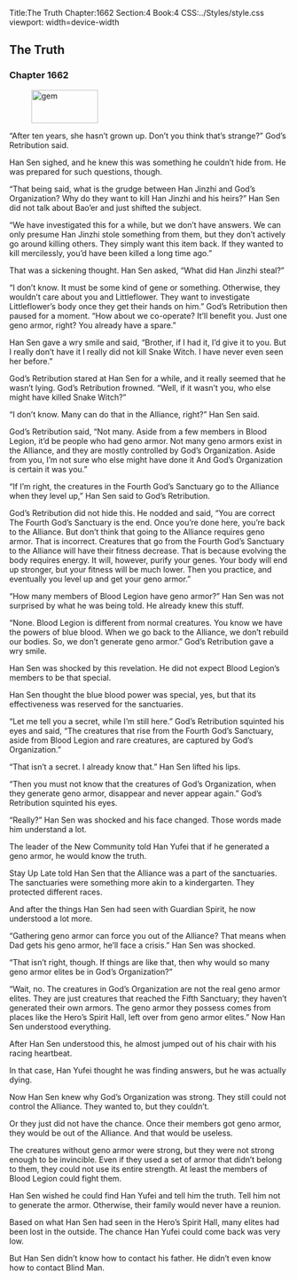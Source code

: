 Title:The Truth 
Chapter:1662 
Section:4 
Book:4 
CSS:../Styles/style.css 
viewport: width=device-width
  
## The Truth
### Chapter 1662
  
<figure>
	<img src="../Images/gem.gif" alt="gem" id="gem" width="120" height="60" />
</figure>
  

  
“After ten years, she hasn’t grown up. Don’t you think that’s strange?” God’s Retribution said.

Han Sen sighed, and he knew this was something he couldn’t hide from. He was prepared for such questions, though.

“That being said, what is the grudge between Han Jinzhi and God’s Organization? Why do they want to kill Han Jinzhi and his heirs?” Han Sen did not talk about Bao’er and just shifted the subject.

“We have investigated this for a while, but we don’t have answers. We can only presume Han Jinzhi stole something from them, but they don’t actively go around killing others. They simply want this item back. If they wanted to kill mercilessly, you’d have been killed a long time ago.”

That was a sickening thought. Han Sen asked, “What did Han Jinzhi steal?”

“I don’t know. It must be some kind of gene or something. Otherwise, they wouldn’t care about you and Littleflower. They want to investigate Littleflower’s body once they get their hands on him.” God’s Retribution then paused for a moment. “How about we co-operate? It’ll benefit you. Just one geno armor, right? You already have a spare.”

Han Sen gave a wry smile and said, “Brother, if I had it, I’d give it to you. But I really don’t have it I really did not kill Snake Witch. I have never even seen her before.”

God’s Retribution stared at Han Sen for a while, and it really seemed that he wasn’t lying. God’s Retribution frowned. “Well, if it wasn’t you, who else might have killed Snake Witch?”

“I don’t know. Many can do that in the Alliance, right?” Han Sen said.

God’s Retribution said, “Not many. Aside from a few members in Blood Legion, it’d be people who had geno armor. Not many geno armors exist in the Alliance, and they are mostly controlled by God’s Organization. Aside from you, I’m not sure who else might have done it And God’s Organization is certain it was you.”

“If I’m right, the creatures in the Fourth God’s Sanctuary go to the Alliance when they level up,” Han Sen said to God’s Retribution.

God’s Retribution did not hide this. He nodded and said, “You are correct The Fourth God’s Sanctuary is the end. Once you’re done here, you’re back to the Alliance. But don’t think that going to the Alliance requires geno armor. That is incorrect. Creatures that go from the Fourth God’s Sanctuary to the Alliance will have their fitness decrease. That is because evolving the body requires energy. It will, however, purify your genes. Your body will end up stronger, but your fitness will be much lower. Then you practice, and eventually you level up and get your geno armor.”

“How many members of Blood Legion have geno armor?” Han Sen was not surprised by what he was being told. He already knew this stuff.

“None. Blood Legion is different from normal creatures. You know we have the powers of blue blood. When we go back to the Alliance, we don’t rebuild our bodies. So, we don’t generate geno armor.” God’s Retribution gave a wry smile.

Han Sen was shocked by this revelation. He did not expect Blood Legion’s members to be that special.

Han Sen thought the blue blood power was special, yes, but that its effectiveness was reserved for the sanctuaries.

“Let me tell you a secret, while I’m still here.” God’s Retribution squinted his eyes and said, “The creatures that rise from the Fourth God’s Sanctuary, aside from Blood Legion and rare creatures, are captured by God’s Organization.”

“That isn’t a secret. I already know that.” Han Sen lifted his lips.

“Then you must not know that the creatures of God’s Organization, when they generate geno armor, disappear and never appear again.” God’s Retribution squinted his eyes.

“Really?” Han Sen was shocked and his face changed. Those words made him understand a lot.

The leader of the New Community told Han Yufei that if he generated a geno armor, he would know the truth.

Stay Up Late told Han Sen that the Alliance was a part of the sanctuaries. The sanctuaries were something more akin to a kindergarten. They protected different races.

And after the things Han Sen had seen with Guardian Spirit, he now understood a lot more.

“Gathering geno armor can force you out of the Alliance? That means when Dad gets his geno armor, he’ll face a crisis.” Han Sen was shocked.

“That isn’t right, though. If things are like that, then why would so many geno armor elites be in God’s Organization?”

“Wait, no. The creatures in God’s Organization are not the real geno armor elites. They are just creatures that reached the Fifth Sanctuary; they haven’t generated their own armors. The geno armor they possess comes from places like the Hero’s Spirit Hall, left over from geno armor elites.” Now Han Sen understood everything.

After Han Sen understood this, he almost jumped out of his chair with his racing heartbeat.

In that case, Han Yufei thought he was finding answers, but he was actually dying.

Now Han Sen knew why God’s Organization was strong. They still could not control the Alliance. They wanted to, but they couldn’t.

Or they just did not have the chance. Once their members got geno armor, they would be out of the Alliance. And that would be useless.

The creatures without geno armor were strong, but they were not strong enough to be invincible. Even if they used a set of armor that didn’t belong to them, they could not use its entire strength. At least the members of Blood Legion could fight them.

Han Sen wished he could find Han Yufei and tell him the truth. Tell him not to generate the armor. Otherwise, their family would never have a reunion.

Based on what Han Sen had seen in the Hero’s Spirit Hall, many elites had been lost in the outside. The chance Han Yufei could come back was very low.

But Han Sen didn’t know how to contact his father. He didn’t even know how to contact Blind Man.